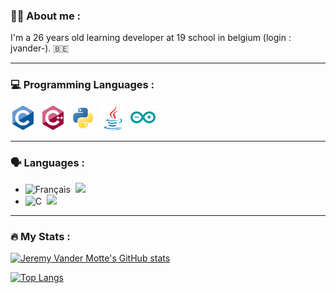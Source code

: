 
### :man_technologist: About me :

I'm a 26 years old learning developer at 19 school in belgium (login : jvander-). 🇧🇪

---
### 💻 Programming Languages :
  <div>
    <img src="https://github.com/devicons/devicon/blob/master/icons/c/c-original.svg" title="C" alt="C" width="40" height="40"/>&nbsp;
    <img src="https://github.com/devicons/devicon/blob/master/icons/cplusplus/cplusplus-original.svg" title="C++" alt="C++" width="40" height="40"/>&nbsp;
    <img src="https://github.com/devicons/devicon/blob/master/icons/python/python-original.svg" title="Python" alt="Python" width="40" height="40"/>&nbsp; 
    <img src="https://github.com/devicons/devicon/blob/master/icons/java/java-original.svg" title="Java" alt="Java" width="40" height="40"/>&nbsp; 
    <img src="https://github.com/devicons/devicon/blob/master/icons/arduino/arduino-original.svg" title="Arduino" alt="Arduino" width="40" height="40"/>&nbsp; 
</div>

---

### 🗣️ Languages :
  - <img src="https://www.svgrepo.com/show/248625/france.svg" title="Français" alt="Français" width="40" height="40"/>&nbsp; ![](https://us-central1-progress-markdown.cloudfunctions.net/progress/100)
   - <img src="https://upload.wikimedia.org/wikipedia/commons/thumb/8/83/Emojione_1F1EC-1F1E7.svg/1024px-Emojione_1F1EC-1F1E7.svg.png" title="Anglais" alt="C" width="40" height="40"/>&nbsp; ![](https://us-central1-progress-markdown.cloudfunctions.net/progress/60)
 
---

### :fire: My Stats :


[![Jeremy Vander Motte's GitHub stats](https://github-readme-stats.vercel.app/api?username=JeremyVanderMotte&theme=nightowl&hide=prs,issues,contribs)](https://github.com/JeremyVanderMotte/github-readme-stats)

[![Top Langs](https://github-readme-stats.vercel.app/api/top-langs/?username=JeremyVanderMotte&theme=nightowl&layout=compact)](https://github.com/JeremyVanderMotte/github-readme-stats)
